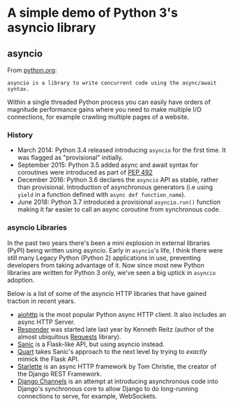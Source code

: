 # A simple demo of Python 3's asyncio library


## asyncio
From [python.org](https://docs.python.org/3/library/asyncio.html):

    asyncio is a library to write concurrent code using the async/await syntax.

Within a single threaded Python process you can easily have orders of magnitude performance gains where you need to make multiple I/O connections, for example crawling multiple pages of a website.

### History
* March 2014: Python 3.4 released introducing `asyncio` for the first time. It was flagged as "provisional" initially.
* September 2015: Python 3.5 added async and await syntax for coroutines were introduced as part of [PEP 492](https://www.python.org/dev/peps/pep-0492/)
* December 2016: Python 3.6 declares the `asyncio` API as stable, rather than provisional. Introduction of asynchronous generators (i.e using `yield` in a function defined with `async def function_name`).
* June 2018: Python 3.7 introduced a provisional `asyncio.run()` function making it far easier to call an async coroutine from synchronous code.


### asyncio Libraries
In the past two years there's been a mini explosion in external libraries (PyPI) being written using asyncio. Early in `asyncio`'s life, I think there were still many Legacy Python (Python 2) applications in use, preventing developers from taking advantage of it.
Now since most new Python libraries are written for Python 3 only, we've seen a big uptick in `asyncio` adoption.

Below is a list of some of the asyncio HTTP libraries that have gained traction in recent years.

* [aiohttp](https://aiohttp.readthedocs.io) is the most popular Python async HTTP client. It also includes an async HTTP Server.
* [Responder](https://python-responder.org) was started late last year by Kenneth Reitz (author of the almost ubiquitous [Requests](http://python-requests.org) library).
* [Sanic](https://sanicframework.org) is a Flask-like API, but using asyncio instead.
* [Quart](https://gitlab.com/pgjones/quart) takes Sanic's approach to the next level by trying to _exactly_ mimick the Flask API.
* [Starlette](https://www.starlette.io) is an async HTTP framework by Tom Christie, the creator of the Django REST Framework.
* [Django Channels](https://channels.readthedocs.io) is an attempt at introducing asynchronous code into Django's synchronous core to allow Django to do long-running connections to serve, for example, WebSockets.

